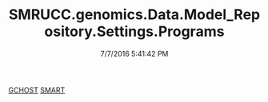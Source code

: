 ﻿---
title: SMRUCC.genomics.Data.Model_Repository.Settings.Programs
date: 7/7/2016 5:41:42 PM
---

[GCHOST](T-SMRUCC.genomics.Data.Model_Repository.Settings.Programs.GCHOST.html)
[SMART](T-SMRUCC.genomics.Data.Model_Repository.Settings.Programs.SMART.html)
